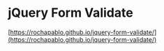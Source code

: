 # jQuery Form Validate

[https://rochapablo.github.io/jquery-form-validate/](https://rochapablo.github.io/jquery-form-validate/)
